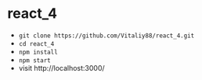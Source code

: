 # react_4
* `git clone https://github.com/Vitaliy88/react_4.git`
* `cd react_4`
* `npm install`
* `npm start`
* visit http://localhost:3000/
